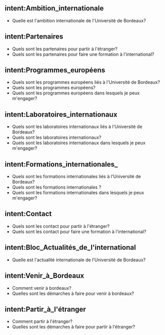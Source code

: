 ﻿## intent:Ambition_internationale
- Quelle est l'ambition internationale de l'Université de Bordeaux?

## intent:Partenaires
- Quels sont les partenaires pour partir à l'étranger?
- Quels sont les partenaires pour faire une formation à l'international?

## intent:Programmes_européens
- Quels sont les programmes européens liés à l'Université de Bordeaux?
- Quels sont les programmes européens?
- Quels sont les programmes européens dans lesquels je peux m'engager?

## intent:Laboratoires_internationaux
- Quels sont les laboratoires internationaux liés à l'Université de Bordeaux?
- Quels sont les laboratoires internationaux?
- Quels sont les laboratoires internationaux dans lesquels je peux m'engager?

## intent:Formations_internationales_
- Quels sont les formations internationales  liés à l'Université de Bordeaux?
- Quels sont les formations internationales ?
- Quels sont les formations internationales  dans lesquels je peux m'engager?

## intent:Contact
- Quels sont les contact pour partir à l'étranger?
- Quels sont les contact pour faire une formation à l'international?

## intent:Bloc_Actualités_de_l'international
- Quelle est l'actualité internationale de l'Université de Bordeaux?

## intent:Venir_à_Bordeaux
- Comment venir à bordeaux?
- Quelles sont les démarches à faire pour venir à bordeaux?

## intent:Partir_à_l'étranger
- Comment partir à l'étranger?
- Quelles sont les démarches à faire pour partir à l'étranger?

